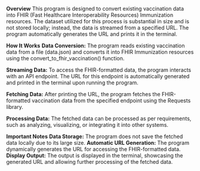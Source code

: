 **Overview**
This program is designed to convert existing vaccination data into FHIR (Fast Healthcare Interoperability Resources) Immunization resources. The dataset utilized for this process is substantial in size and is not stored locally; instead, the data is streamed from a specified URL. The program automatically generates the URL and prints it in the terminal.

**How It Works**
**Data Conversion:** The program reads existing vaccination data from a file (data.json) and converts it into FHIR Immunization resources using the convert_to_fhir_vaccination() function.

**Streaming Data:** To access the FHIR-formatted data, the program interacts with an API endpoint. The URL for this endpoint is automatically generated and printed in the terminal upon running the program.

**Fetching Data:** After printing the URL, the program fetches the FHIR-formatted vaccination data from the specified endpoint using the Requests library.

**Processing Data:** The fetched data can be processed as per requirements, such as analyzing, visualizing, or integrating it into other systems.

**Important Notes**
**Data Storage:** The program does not save the fetched data locally due to its large size.
**Automatic URL Generation:** The program dynamically generates the URL for accessing the FHIR-formatted data.
**Display Output:** The output is displayed in the terminal, showcasing the generated URL and allowing further processing of the fetched data.
